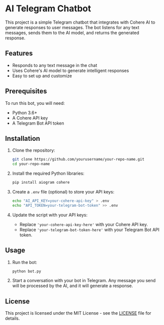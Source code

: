 # AI Telegram Chatbot

This project is a simple Telegram chatbot that integrates with Cohere AI to generate responses to user messages. The bot listens for any text messages, sends them to the AI model, and returns the generated response.

## Features
- Responds to any text message in the chat
- Uses Cohere's AI model to generate intelligent responses
- Easy to set up and customize

## Prerequisites

To run this bot, you will need:

- Python 3.6+
- A Cohere API key
- A Telegram Bot API token

## Installation

1. Clone the repository:
    ```bash
    git clone https://github.com/yourusername/your-repo-name.git
    cd your-repo-name
    ```

2. Install the required Python libraries:
    ```bash
    pip install aiogram cohere
    ```

3. Create a `.env` file (optional) to store your API keys:
    ```bash
    echo "AI_API_KEY=your-cohere-api-key" > .env
    echo "API_TOKEN=your-telegram-bot-token" >> .env
    ```

4. Update the script with your API keys:
    - Replace `'your-cohere-api-key-here'` with your Cohere API key.
    - Replace `'your-telegram-bot-token-here'` with your Telegram Bot API token.

## Usage

1. Run the bot:
    ```bash
    python bot.py
    ```

2. Start a conversation with your bot in Telegram. Any message you send will be processed by the AI, and it will generate a response.

## License

This project is licensed under the MIT License - see the [LICENSE](LICENSE) file for details.
